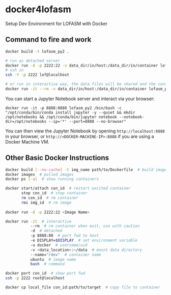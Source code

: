 # docker4lofasm
Setup Dev Environment for LOFASM with Docker

## Command to fire and work

```bash
docker build -t lofasm_py2 .

# run as detached server
docker run -d -p 2222:22 -v data_dir/in/host:/data_dir/in/container lofasm_py2
# ssh in
ssh -Y -p 2222 lof@localhost

# or run in interactive way, the data files will be shared and the container will burn once exit
docker run -it --rm -v data_dir/in/host:/data_dir/in/container lofasm_py2 /bin/bash
```


You can start a Jupyter Notebook server and interact via your browser:

`docker run -it -p 8888:8888 lofasm_py2 /bin/bash -c "/opt/conda/bin/conda install jupyter -y --quiet && mkdir /opt/notebooks && /opt/conda/bin/jupyter notebook --notebook-dir=/opt/notebooks --ip='*' --port=8888 --no-browser"`

You can then view the Jupyter Notebook by opening `http://localhost:8888` in your browser, or `http://<DOCKER-MACHINE-IP>:8888` if you are using a Docker Machine VM.


## Other Basic Docker Instructions
```bash
docker build [--no-cache] -t img_name path/to/Dockerfile  # build image based on dockerfile
docker images  # pulled images
docker ps [-a]  # show running containers

docker start/attach con_id  # restart excited container
       stop con_id  # stop container
       rm con_id  # rm container
       rmi img_id  # rm image
       
docker run -d -p 2222:22 <Image Name>

docker run -it  # interactive
           --rm  # rm container when exit, use with caution
           -d  # detached
           -p 8888:80  # port fwd to host
           -e DISPLAY=$DISPLAY  # set environment variable
           -u docker  # username/uid
           -v <data_location>:~/data  # mount data directory
           --name="rdev"  # container name
           ubuntu  # image name
           bash  # command

docker port con_id  # show port fwd
ssh -p 2222 root@localhost

docker cp local_file con_id:path/to/target  # copy file to container
```

